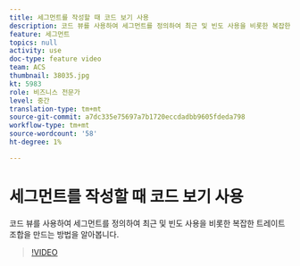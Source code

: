 ```yaml
---
title: 세그먼트를 작성할 때 코드 보기 사용
description: 코드 뷰를 사용하여 세그먼트를 정의하여 최근 및 빈도 사용을 비롯한 복잡한 트레이트 조합을 만드는 방법을 알아봅니다.
feature: 세그먼트
topics: null
activity: use
doc-type: feature video
team: ACS
thumbnail: 38035.jpg
kt: 5983
role: 비즈니스 전문가
level: 중간
translation-type: tm+mt
source-git-commit: a7dc335e75697a7b1720eccdadbb9605fdeda798
workflow-type: tm+mt
source-wordcount: '58'
ht-degree: 1%

---
```



# 세그먼트를 작성할 때 코드 보기 사용

코드 뷰를 사용하여 세그먼트를 정의하여 최근 및 빈도 사용을 비롯한 복잡한 트레이트 조합을 만드는 방법을 알아봅니다.

>[!VIDEO](https://video.tv.adobe.com/v/38035/?quality=12&learn=on)
